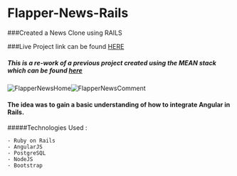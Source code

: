 Flapper-News-Rails
=====================

###Created a News Clone using RAILS

###Live Project link can be found [HERE](http://flappernews.herokuapp.com)

##### This is a re-work of a previous project created using the MEAN stack which can be found [here](http://github.com/scully87/FlapperBackEnd)

![FlapperNewsHome](https://s3.amazonaws.com/uploads.hipchat.com/119067/1211609/WrdmuXMw4jWKmmU/FlapperNewsHomeSmall.png)![FlapperNewsComment](https://s3.amazonaws.com/uploads.hipchat.com/119067/1211609/zLPnMkOyTcr7jsF/FlapperNewsCommentSmall.png)

#### The idea was to gain a basic understanding of how to integrate Angular in Rails.

#####Technologies Used :

	- Ruby on Rails
	- AngularJS
	- PostgreSQL
	- NodeJS
	- Bootstrap